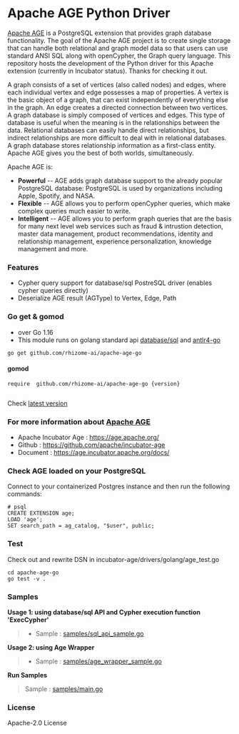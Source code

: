 # Apache AGE Python Driver

[Apache AGE](https://age.apache.org/) is a PostgreSQL extension that provides graph database functionality. The goal of the Apache AGE project is to create single storage that can handle both relational and graph model data so that users can use standard ANSI SQL along with openCypher, the Graph query language. This repository hosts the development of the Python driver for this Apache extension (currently in Incubator status). Thanks for checking it out.

A graph consists of a set of vertices (also called nodes) and edges, where each individual vertex and edge possesses a map of properties. A vertex is the basic object of a graph, that can exist independently of everything else in the graph. An edge creates a directed connection between two vertices. A graph database is simply composed of vertices and edges. This type of database is useful when the meaning is in the relationships between the data. Relational databases can easily handle direct relationships, but indirect relationships are more difficult to deal with in relational databases. A graph database stores relationship information as a first-class entity. Apache AGE gives you the best of both worlds, simultaneously.

Apache AGE is:

- **Powerful** -- AGE adds graph database support to the already popular PostgreSQL database: PostgreSQL is used by organizations including Apple, Spotify, and NASA.
- **Flexible** -- AGE allows you to perform openCypher queries, which make complex queries much easier to write.
- **Intelligent** -- AGE allows you to perform graph queries that are the basis for many next level web services such as fraud & intrustion detection, master data management, product recommendations, identity and relationship management, experience personalization, knowledge management and more.

### Features
* Cypher query support for database/sql PostreSQL driver (enables cypher queries directly)
* Deserialize AGE result (AGType) to Vertex, Edge, Path

### Go get & gomod
* over Go 1.16
* This module runs on golang standard api [database/sql](https://golang.org/pkg/database/sql/) and [antlr4-go](https://github.com/antlr/antlr4/tree/master/runtime/Go/antlr)

```(shell)
go get github.com/rhizome-ai/apache-age-go
```
#### gomod
```(go)
require  github.com/rhizome-ai/apache-age-go {version}
 
```
Check [latest version](https://github.com/rhizome-ai/apache-age-go/releases)

### For more information about [Apache AGE](https://age.apache.org/)
* Apache Incubator Age : https://age.apache.org/
* Github : https://github.com/apache/incubator-age
* Document : https://age.incubator.apache.org/docs/

### Check AGE loaded on your PostgreSQL
Connect to your containerized Postgres instance and then run the following commands:
```(sql)
# psql 
CREATE EXTENSION age;
LOAD 'age';
SET search_path = ag_catalog, "$user", public;
```

### Test
Check out and rewrite DSN in incubator-age/drivers/golang/age_test.go
```
cd apache-age-go
go test -v .

```
### Samples
**Usage 1: using database/sql API and Cypher execution function 'ExecCypher'**
> * Sample : [samples/sql_api_sample.go](samples/sql_api_sample.go)

**Usage 2: using Age Wrapper**
> * Sample : [samples/age_wrapper_sample.go](samples/age_wrapper_sample.go)

**Run Samples**
> Sample : [samples/main.go](samples/main.go)

### License
Apache-2.0 License